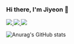 ### Hi there, I'm Jiyeon 👋

<a href="https://www.notion.so/" target="_blank">
<img src="https://img.shields.io/badge/NOTION-107C10?style=for-the-badge&logo=Notion&logoColor=FFFFFF"/>
</a>


<a href="https://www.acmicpc.net/" target="_blank">
<img src="https://img.shields.io/badge/BAEKJOON-426871?style=flat-square&logo=Bower&logoColor=FFFFFF"/>
</a>

<a href="https://school.programmers.co.kr/" target="_blank">
<img src="https://img.shields.io/badge/PROGRAMMERS-B6B0FF?style=flat-square&logo=Probot&logoColor=FFFFFF"/>
</a>


![Anurag's GitHub stats](https://github-readme-stats.vercel.app/api?username=wlduseom&show_icons=true&theme=panda)

<!--
**wlduseom/wlduseom** is a ✨ _special_ ✨ repository because its `README.md` (this file) appears on your GitHub profile.

[본문에 뱃지 넣기]
https://80000coding.oopy.io/865f4b2a-5198-49e8-a173-0f893a4fed45[

Here are some ideas to get you started:

- 🔭 I’m currently working on ...
- 🌱 I’m currently learning ...
- 👯 I’m looking to collaborate on ...
- 🤔 I’m looking for help with ...
- 💬 Ask me about ...
- 📫 How to reach me: ...
- 😄 Pronouns: ...
- ⚡ Fun fact: ...
-->
